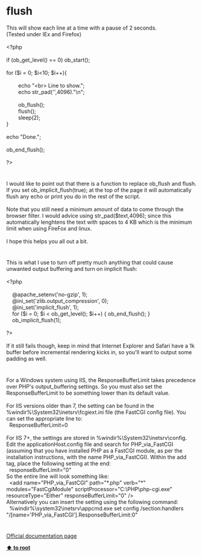 # flush




<div class="phpcode"><span class="html">
This will show each line at a time with a pause of 2 seconds.<br>(Tested under IEx and Firefox)<br><br><span class="default">&lt;?php<br><br></span><span class="keyword">if (</span><span class="default">ob_get_level</span><span class="keyword">() == </span><span class="default">0</span><span class="keyword">) </span><span class="default">ob_start</span><span class="keyword">();<br><br>for (</span><span class="default">$i </span><span class="keyword">= </span><span class="default">0</span><span class="keyword">; </span><span class="default">$i</span><span class="keyword">&lt;</span><span class="default">10</span><span class="keyword">; </span><span class="default">$i</span><span class="keyword">++){<br><br>&#xA0; &#xA0; &#xA0; &#xA0; echo </span><span class="string">&quot;&lt;br&gt; Line to show.&quot;</span><span class="keyword">;<br>&#xA0; &#xA0; &#xA0; &#xA0; echo </span><span class="default">str_pad</span><span class="keyword">(</span><span class="string">&apos;&apos;</span><span class="keyword">,</span><span class="default">4096</span><span class="keyword">).</span><span class="string">&quot;\n&quot;</span><span class="keyword">;&#xA0; &#xA0; <br><br>&#xA0; &#xA0; &#xA0; &#xA0; </span><span class="default">ob_flush</span><span class="keyword">();<br>&#xA0; &#xA0; &#xA0; &#xA0; </span><span class="default">flush</span><span class="keyword">();<br>&#xA0; &#xA0; &#xA0; &#xA0; </span><span class="default">sleep</span><span class="keyword">(</span><span class="default">2</span><span class="keyword">);<br>}<br><br>echo </span><span class="string">&quot;Done.&quot;</span><span class="keyword">;<br><br></span><span class="default">ob_end_flush</span><span class="keyword">();<br><br></span><span class="default">?&gt;</span>
</span>
</div>
  

#


<div class="phpcode"><span class="html">
I would like to point out that there is a function to replace ob_flush and flush. If you set ob_implicit_flush(true); at the top of the page it will automatically flush any echo or print you do in the rest of the script.<br><br>Note that you still need a minimum amount of data to come through the browser filter. I would advice using str_pad($text,4096); since this automatically lenghtens the text with spaces to 4 KB which is the minimum limit when using FireFox and linux.<br><br>I hope this helps you all out a bit.</span>
</div>
  

#


<div class="phpcode"><span class="html">
This is what I use to turn off pretty much anything that could cause unwanted output buffering and turn on implicit flush:<br><br><span class="default">&lt;?php<br><br>&#xA0; &#xA0; </span><span class="keyword">@</span><span class="default">apache_setenv</span><span class="keyword">(</span><span class="string">&apos;no-gzip&apos;</span><span class="keyword">, </span><span class="default">1</span><span class="keyword">);<br>&#xA0; &#xA0; @</span><span class="default">ini_set</span><span class="keyword">(</span><span class="string">&apos;zlib.output_compression&apos;</span><span class="keyword">, </span><span class="default">0</span><span class="keyword">);<br>&#xA0; &#xA0; @</span><span class="default">ini_set</span><span class="keyword">(</span><span class="string">&apos;implicit_flush&apos;</span><span class="keyword">, </span><span class="default">1</span><span class="keyword">);<br>&#xA0; &#xA0; for (</span><span class="default">$i </span><span class="keyword">= </span><span class="default">0</span><span class="keyword">; </span><span class="default">$i </span><span class="keyword">&lt; </span><span class="default">ob_get_level</span><span class="keyword">(); </span><span class="default">$i</span><span class="keyword">++) { </span><span class="default">ob_end_flush</span><span class="keyword">(); }<br>&#xA0; &#xA0; </span><span class="default">ob_implicit_flush</span><span class="keyword">(</span><span class="default">1</span><span class="keyword">);<br><br></span><span class="default">?&gt;<br></span><br>If it still fails though, keep in mind that Internet Explorer and Safari have a 1k buffer before incremental rendering kicks in, so you&apos;ll want to output some padding as well.</span>
</div>
  

#


<div class="phpcode"><span class="html">
For a Windows system using IIS, the ResponseBufferLimit takes precedence over PHP&apos;s output_buffering settings. So you must also set the ResponseBufferLimit to be something lower than its default value.<br><br>For IIS versions older than 7, the setting can be found in the %windir%\System32\inetsrv\fcgiext.ini file (the FastCGI config file). You can set the appropriate line to:<br>&#xA0; ResponseBufferLimit=0<br><br>For IIS 7+, the settings are stored in %windir%\System32\inetsrv\config. Edit the applicationHost.config file and search for PHP_via_FastCGI (assuming that you have installed PHP as a FastCGI module, as per the installation instructions, with the name PHP_via_FastCGI). Within the add tag, place the following setting at the end:<br>&#xA0; responseBufferLimit=&quot;0&quot;<br>So the entire line will look something like:<br>&#xA0; &lt;add name=&quot;PHP_via_FastCGI&quot; path=&quot;*.php&quot; verb=&quot;*&quot; modules=&quot;FastCgiModule&quot; scriptProcessor=&quot;C:\PHP\php-cgi.exe&quot; resourceType=&quot;Either&quot; responseBufferLimit=&quot;0&quot; /&gt;<br>Alternatively you can insert the setting using the following command:<br>&#xA0; %windir%\system32\inetsrv\appcmd.exe set config /section:handlers &quot;/[name=&apos;PHP_via_FastCGI&apos;].ResponseBufferLimit:0&quot;</span>
</div>
  

#

[Official documentation page](https://www.php.net/manual/en/function.flush.php)

**[⬆ to root](/)**